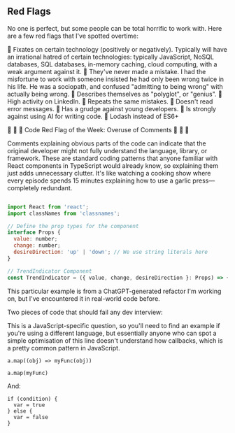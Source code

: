 ## Red Flags

No one is perfect, but some people can be total horrific to work with. Here are a few red flags that I've spotted overtime:

🚩 Fixates on certain technology (positively or negatively). Typically will have an irrational hatred of certain technologies: typically JavaScript, NoSQL databases, SQL databases, in-memory caching, cloud computing, with a weak argument against it.
🚩 They've never made a mistake. I had the misfortune to work with someone insisted he had only been wrong twice in his life. He was a sociopath, and confused "admitting to being wrong" with actually being wrong.
🚩 Describes themselves as "polyglot", or "genius".
🚩 High activity on LinkedIn.
🚩 Repeats the same mistakes.
🚩 Doesn't read error messages.
🚩 Has a grudge against young developers.
🚩 Is strongly against using AI for writing code.
🚩 Lodash instead of ES6+

🚩 🚩 🚩 Code Red Flag of the Week: Overuse of Comments 🚩 🚩 🚩

Comments explaining obvious parts of the code can indicate that the original developer might not fully understand the language, library, or framework. These are standard coding patterns that anyone familiar with React components in TypeScript would already know, so explaining them just adds unnecessary clutter. It's like watching a cooking show where every episode spends 15 minutes explaining how to use a garlic press—completely redundant.

```javascript

import React from 'react';
import classNames from 'classnames';

// Define the prop types for the component
interface Props {
  value: number;
  change: number;
  desireDirection: 'up' | 'down'; // We use string literals here
}

// TrendIndicator Component
const TrendIndicator = ({ value, change, desireDirection }: Props) => {

```

This particular example is from a ChatGPT-generated refactor I'm working on, but I've encountered it in real-world code before.






Two pieces of code that should fail any dev interview:

This is a JavaScript-specific question, so you'll need to find an example if you're using a different language, but essentially anyone who can spot a simple optimisation of this line doesn't understand how callbacks, which is a pretty common pattern in JavaScript.
```
a.map((obj) => myFunc(obj))
```

```
a.map(myFunc)
````

And:


```
if (condition) {
  var = true
} else {
  var = false
}
```
